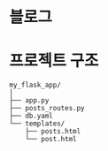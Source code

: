 # 블로그

# 프로젝트 구조

```
my_flask_app/
│
├── app.py
├── posts_routes.py
├── db.yaml
└── templates/
    ├── posts.html
    └── post.html
```

